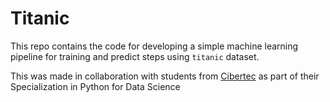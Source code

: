 # Titanic

This repo contains the code for developing a simple machine learning pipeline for training and predict steps using `titanic` dataset.

This was made in collaboration with students from [Cibertec](https://www.cibertec.edu.pe/) as part of their Specialization in Python for Data Science
